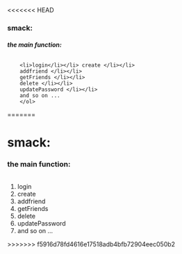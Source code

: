 <<<<<<< HEAD
### smack:
##### the main function:
###### <ol>
		<li>login</li></li> create </li></li>
		addfriend </li></li>
		getFriends </li></li>
		delete </li></li>
		updatePassword </li></li>
		and so on ...
		</ol>
=======
# smack:
### the main function:
###### 
<ol>
	<li>login</li>
	<li> create </li>
	<li>addfriend </li>
	<li>getFriends </li>
	<li>delete </li>
	<li>updatePassword </li>
	<li>and so on ...</li>
		
</ol>
>>>>>>> f5916d78fd4616e17518adb4bfb72904eec050b2
